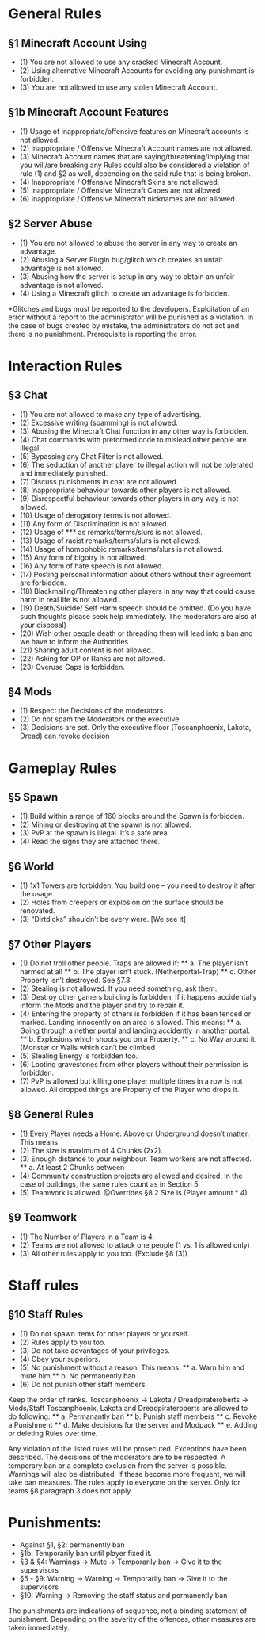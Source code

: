 # General Rules 
## §1 Minecraft Account Using 
* (1)	You are not allowed to use any cracked Minecraft Account. 
* (2)	Using alternative Minecraft Accounts for avoiding any punishment is forbidden. 
* (3)	You are not allowed to use any stolen Minecraft Account.

## §1b Minecraft Account Features
* (1)	Usage of inappropriate/offensive features on Minecraft accounts is not allowed.
* (2)	Inappropriate / Offensive Minecraft Account names are not allowed.
* (3)	Minecraft Account names that are saying/threatening/implying that you will/are breaking any Rules could also be considered a violation of rule (1)  and §2 as well, depending on the said rule that is being broken.
* (4)	Inappropriate / Offensive Minecraft Skins are not allowed.
* (5)	Inappropriate / Offensive Minecraft Capes are not allowed.
* (6)	Inappropriate / Offensive Minecraft nicknames are not allowed

## §2 Server Abuse
* (1)	You are not allowed to abuse the server in any way to create an advantage. 
* (2)	Abusing a Server Plugin bug/glitch which creates an unfair advantage is not allowed.
* (3)	Abusing how the server is setup in any way to obtain an unfair advantage is not allowed.
* (4)	Using a Minecraft glitch to create an advantage is forbidden.

*Glitches and bugs must be reported to the developers. Exploitation of an error without a report to the administrator will be punished as a violation. In the case of bugs created by mistake, the administrators do not act and there is no punishment. Prerequisite is reporting the error. 

# Interaction Rules 
## §3 Chat
* (1)	You are not allowed to make any type of advertising. 
* (2)	Excessive writing (spamming) is not allowed. 
* (3)	Abusing the Minecraft Chat function in any other way is forbidden. 
* (4)	Chat commands with preformed code to mislead other people are illegal. 
* (5)	Bypassing any Chat Filter is not allowed. 
* (6)	The seduction of another player to illegal action will not be tolerated and immediately punished. 
* (7)	Discuss punishments in chat are not allowed. 
* (8)	Inappropriate behaviour towards other players is not allowed.
* (9)	Disrespectful behaviour towards other players in any way is not allowed. 
* (10)	Usage of derogatory terms is not allowed.
* (11)	Any form of Discrimination is not allowed.
* (12)	Usage of *** as remarks/terms/slurs is not allowed.
* (13)	Usage of racist remarks/terms/slurs is not allowed.
* (14)	 Usage of homophobic remarks/terms/slurs is not allowed.
* (15)	Any form of bigotry is not allowed.
* (16)	Any form of hate speech is not allowed.
* (17)	Posting personal information about others without their agreement are forbidden.
* (18)	Blackmailing/Threatening other players in any way that could cause harm in real life is not allowed.
* (19)	Death/Suicide/ Self Harm speech should be omitted. (Do you have such thoughts please seek help immediately. The moderators are also at your disposal)
* (20)	Wish other people death or threading them will lead into a ban and we have to inform the Authorities 
* (21)	Sharing adult content is not allowed. 
* (22)	Asking for OP or Ranks are not allowed. 
* (23)	Overuse Caps is forbidden. 

## §4 Mods
* (1)	Respect the Decisions of the moderators.
* (2)	Do not spam the Moderators or the executive. 
* (3)	Decisions are set. Only the executive floor (Toscanphoenix, Lakota, Dread) can revoke decision

# Gameplay Rules
## §5 Spawn
* (1)	Build within a range of 160 blocks around the Spawn is forbidden. 
* (2)	Mining or destroying at the spawn is not allowed. 
* (3)	PvP at the spawn is illegal. It’s a safe area. 
* (4)	Read the signs they are attached there.

## §6 World
* (1)	1x1 Towers are forbidden. You build one – you need to destroy it after the usage. 
* (2)	Holes from creepers or explosion on the surface should be renovated. 
* (3)	“Dirtdicks” shouldn’t be every were. [We see it]

## §7 Other Players
* (1)	Do not troll other people. Traps are allowed if:
  ** a.	The player isn’t harmed at all
  ** b.	The player isn’t stuck. (Netherportal-Trap)
  ** c.	Other Property isn’t destroyed. See §7.3
* (2)	Stealing is not allowed. If you need something, ask them. 
* (3)	Destroy other gamers building is forbidden. If it happens accidentally inform the Mods and the player and try to repair it. 
* (4)	Entering the property of others is forbidden if it has been fenced or marked. Landing innocently on an area is allowed. This means:
  ** a.	Going through a nether portal and landing accidently in another portal.
  ** b.	Explosions which shoots you on a Property.
  ** c.	No Way around it. (Monster or Walls which can’t be climbed
* (5)	Stealing Energy is forbidden too.
* (6)	Looting gravestones from other players without their permission is forbidden.
* (7)	PvP is allowed but killing one player multiple times in a row is not allowed. All dropped things are Property of the Player who drops it.

## §8 General Rules
* (1)	Every Player needs a Home. Above or Underground doesn’t matter. This means  
* (2)	The size is maximum of 4 Chunks (2x2).
* (3)	Enough distance to your neighbour. Team workers are not affected.
  ** a.	At least 2 Chunks between
* (4)	Community construction projects are allowed and desired. In the case of buildings, the same rules count as in Section 5
* (5)	Teamwork is allowed. @Overrides §8.2 Size is (Player amount * 4). 

## §9 Teamwork
* (1)	The Number of Players in a Team is 4.
* (2)	Teams are not allowed to attack one people (1 vs. 1 is allowed only)
* (3)	All other rules apply to you too. (Exclude §8 (3))

# Staff rules
## §10 Staff Rules
* (1)	Do not spawn items for other players or yourself.
* (2)	Rules apply to you too.
* (3)	Do not take advantages of your privileges.
* (4)	Obey your superiors.
* (5)	No punishment without a reason. This means:
  ** a.	Warn him and mute him
  ** b.	No permanently ban 
* (6)	Do not punish other staff members. 

Keep the order of ranks.
Toscanphoenix -> Lakota / Dreadpirateroberts -> Mods/Staff
Toscanphoenix, Lakota and Dreadpirateroberts are allowed to do following:
  ** a.	Permanantly ban
  ** b.	Punish staff members 
  ** c.	Revoke a Punishment
  ** d.	Make decisions for the server and Modpack
  ** e.	Adding or deleting Rules over time.


Any violation of the listed rules will be prosecuted. Exceptions have been described. The decisions of the moderators are to be respected. 
A temporary ban or a complete exclusion from the server is possible. Warnings will also be distributed. If these become more frequent, we will take ban measures.
The rules apply to everyone on the server. Only for teams §8 paragraph 3 does not apply.

# Punishments:
* Against §1, §2: permanently ban
* §1b: Temporarily ban until player fixed it. 
* §3 & §4: Warnings -> Mute -> Temporarily ban -> Give it to the supervisors
* §5 - §9: Warning -> Warning -> Temporarily ban -> Give it to the supervisors
* §10: Warning -> Removing the staff status and permanently ban

The punishments are indications of sequence, not a binding statement of punishment. Depending on the severity of the offences, other measures are taken immediately.













